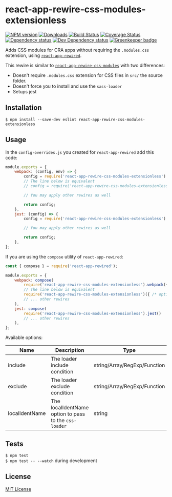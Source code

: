 # react-app-rewire-css-modules-extensionless

[![NPM version][npm-image]][npm-url] [![Downloads][downloads-image]][npm-url] [![Build Status][travis-image]][travis-url] [![Coverage Status][codecov-image]][codecov-url] [![Dependency status][david-dm-image]][david-dm-url] [![Dev Dependency status][david-dm-dev-image]][david-dm-dev-url] [![Greenkeeper badge][greenkeeper-image]][greenkeeper-url]

[npm-url]:https://npmjs.org/package/react-app-rewire-css-modules-extensionless
[npm-image]:http://img.shields.io/npm/v/react-app-rewire-css-modules-extensionless.svg
[downloads-image]:http://img.shields.io/npm/dm/react-app-rewire-css-modules-extensionless.svg
[travis-url]:https://travis-ci.org/moxystudio/react-app-rewire-css-modules-extensionless
[travis-image]:http://img.shields.io/travis/moxystudio/react-app-rewire-css-modules-extensionless/master.svg
[codecov-url]:https://codecov.io/gh/moxystudio/react-app-rewire-css-modules-extensionless
[codecov-image]:https://img.shields.io/codecov/c/github/moxystudio/react-app-rewire-css-modules-extensionless/master.svg
[david-dm-url]:https://david-dm.org/moxystudio/react-app-rewire-css-modules-extensionless
[david-dm-image]:https://img.shields.io/david/moxystudio/react-app-rewire-css-modules-extensionless.svg
[david-dm-dev-url]:https://david-dm.org/moxystudio/react-app-rewire-css-modules-extensionless?type=dev
[david-dm-dev-image]:https://img.shields.io/david/dev/moxystudio/react-app-rewire-css-modules-extensionless.svg
[greenkeeper-image]:https://badges.greenkeeper.io/moxystudio/react-app-rewire-css-modules-extensionless.svg
[greenkeeper-url]:https://greenkeeper.io

Adds CSS modules for CRA apps without requiring the `.modules.css` extension, using [`react-app-rewired`](https://github.com/timarney/react-app-rewired).

This rewire is similar to [`react-app-rewire-css-modules`](https://github.com/codebandits/react-app-rewire-css-modules) with two differences:

- Doesn't require `.modules.css` extension for CSS files in `src/` the source folder.
- Doesn't force you to install and use the `sass-loader`
- Setups jest


## Installation

`$ npm install --save-dev eslint react-app-rewire-css-modules-extensionless`


## Usage

In the `config-overrides.js` you created for `react-app-rewired` add this code:

```js
module.exports = {
    webpack: (config, env) => {
        config = require('react-app-rewire-css-modules-extensionless').webpack(config, env, { /* options */ });
        // The line below is equivalent
        // config = require('react-app-rewire-css-modules-extensionless')(config, env, { /* options */ });

        // You may apply other rewires as well

        return config;
    },
    jest: (config) => {
        config = require('react-app-rewire-css-modules-extensionless').jest(config);

        // You may apply other rewires as well

        return config;
    },
};
```

If you are using the `compose` utility of `react-app-rewired`:

```js
const { compose } = require('react-app-rewired');

module.exports = {
    webpack: compose(
        require('react-app-rewire-css-modules-extensionless').webpack({ /* options */ })
        // The line below is equivalent
        require('react-app-rewire-css-modules-extensionless')({ /* options */ })
        // ... other rewires
    ),
    jest: compose(
        require('react-app-rewire-css-modules-extensionless').jest()
        // ... other rewires
    ),
};
```

Available options:

| Name   | Description   | Type     | Default |
| ------ | ------------- | -------- | ------- |
| include | The loader include condition | string/Array/RegExp/Function | *src folder* |
| exclude | The loader exclude condition | string/Array/RegExp/Function | |
| localIdentName | The localIdentName option to pass to the `css-loader` | string | `[hash:base64:5]!` for production, `[name]__[local]___[hash:base64:5]!` otherwise |


## Tests

`$ npm test`   
`$ npm test -- --watch` during development


## License

[MIT License](http://opensource.org/licenses/MIT)

